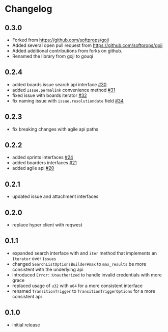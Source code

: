 # Changelog

## 0.3.0

* Forked from <https://github.com/softprops/goji>
* Added several open pull request from <https://github.com/softprops/goji>
* Added additional contributions from forks on github.
* Renamed the library from goji to gouqi

## 0.2.4

* added boards issue search api interface [#30](https://github.com/softprops/goji/pull/30)
* added `Issue.permalink` convenience method [#31](https://github.com/softprops/goji/pull/31)
* fixed issue with boards iterator [#32](https://github.com/softprops/goji/pull/32)
* fix naming issue with `issue.resolutiondate` field [#34](https://github.com/softprops/goji/pull/34/files)

## 0.2.3

* fix breaking changes with agile api paths

## 0.2.2

* added sprints interfaces [#24](https://github.com/softprops/goji/pull/24)
* added boarders interfaces [#21](https://github.com/softprops/goji/pull/21)
* added agile api [#20](https://github.com/softprops/goji/pull/20)

## 0.2.1

* updated issue and attachment interfaces

## 0.2.0

* replace hyper client with reqwest

## 0.1.1

* expanded search interface with and `iter` method that implements an `Iterator` over `Issues`
* changed `SearchListOptionsBuilder#max` to `max_results` be more consistent with the underlying api
* introduced `Error::Unauthorized` to handle invalid credentials with more grace
* replaced usage of `u32` with `u64` for a more consistent interface
* renamed `TransitionTrigger` to `TransitionTriggerOptions` for a more consistent api

## 0.1.0

* initial release
